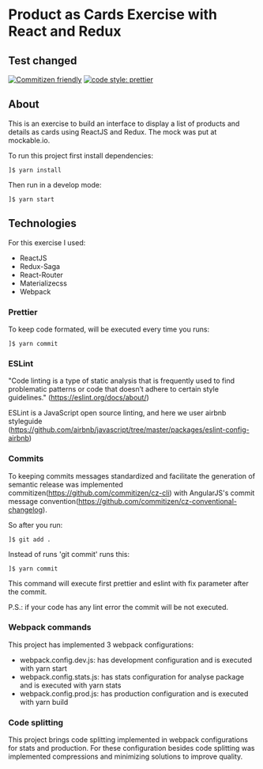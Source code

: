 # Product as Cards Exercise with React and Redux
## Test changed
[![Commitizen friendly](https://img.shields.io/badge/commitizen-friendly-brightgreen.svg)](http://commitizen.github.io/cz-cli/) [![code style: prettier](https://img.shields.io/badge/code_style-prettier-ff69b4.svg?style=flat-square)](https://github.com/prettier/prettier)

## About

This is an exercise to build an interface to display a list of products and details as cards using ReactJS and Redux. The mock was put at mockable.io.

To run this project first install dependencies:

```
]$ yarn install
```

Then run in a develop mode:

```
]$ yarn start
```

## Technologies

For this exercise I used:

 - ReactJS
 - Redux-Saga
 - React-Router
 - Materializecss
 - Webpack

### Prettier

To keep code formated, will be executed every time you runs:

```
]$ yarn commit
```

### ESLint

"Code linting is a type of static analysis that is frequently used to find problematic patterns or code that doesn’t adhere to certain style guidelines."
(https://eslint.org/docs/about/)

ESLint is a JavaScript open source linting, and here we user airbnb styleguide (https://github.com/airbnb/javascript/tree/master/packages/eslint-config-airbnb)

### Commits

To keeping commits messages standardized and facilitate the generation of semantic release was implemented commitizen(https://github.com/commitizen/cz-cli) with AngularJS's commit message convention(https://github.com/commitizen/cz-conventional-changelog).

So after you run:

```
]$ git add .
```

Instead of runs 'git commit' runs this:

```
]$ yarn commit
```

This command will execute first prettier and eslint with fix parameter after the commit.

P.S.: if your code has any lint error the commit will be not executed.


### Webpack commands

This project has implemented 3 webpack configurations:

- webpack.config.dev.js: has development configuration and is executed with yarn start
- webpack.config.stats.js: has stats configuration for analyse package and is executed with yarn stats
- webpack.config.prod.js: has production configuration and is executed with yarn build

### Code splitting

This project brings code splitting implemented in webpack configurations for stats and production. For these configuration besides code splitting was implemented compressions and minimizing solutions to improve quality.


